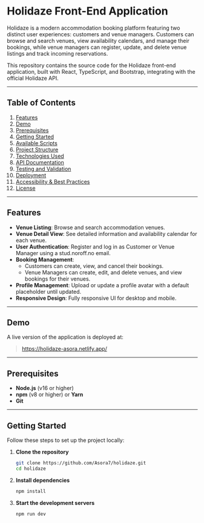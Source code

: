 # Holidaze Front-End Application

Holidaze is a modern accommodation booking platform featuring two distinct user experiences: customers and venue managers. Customers can browse and search venues, view availability calendars, and manage their bookings, while venue managers can register, update, and delete venue listings and track incoming reservations.

This repository contains the source code for the Holidaze front-end application, built with React, TypeScript, and Bootstrap, integrating with the official Holidaze API.

---

## Table of Contents

1. [Features](#features)  
2. [Demo](#demo)  
3. [Prerequisites](#prerequisites)  
4. [Getting Started](#getting-started)  
5. [Available Scripts](#available-scripts)  
6. [Project Structure](#project-structure)  
7. [Technologies Used](#technologies-used)  
8. [API Documentation](#api-documentation)  
9. [Testing and Validation](#testing-and-validation)  
10. [Deployment](#deployment)  
11. [Accessibility & Best Practices](#accessibility--best-practices)  
12. [License](#license)  

---

## Features

- **Venue Listing**: Browse and search accommodation venues.  
- **Venue Detail View**: See detailed information and availability calendar for each venue.  
- **User Authentication**: Register and log in as Customer or Venue Manager using a stud.noroff.no email.  
- **Booking Management**:  
  - Customers can create, view, and cancel their bookings.  
  - Venue Managers can create, edit, and delete venues, and view bookings for their venues.  
- **Profile Management**: Upload or update a profile avatar with a default placeholder until updated.  
- **Responsive Design**: Fully responsive UI for desktop and mobile.  

---

## Demo

A live version of the application is deployed at:

> https://holidaze-asora.netlify.app/


---

## Prerequisites

- **Node.js** (v16 or higher)  
- **npm** (v8 or higher) or **Yarn**  
- **Git**  

---

## Getting Started

Follow these steps to set up the project locally:

1. **Clone the repository**  
   ```bash
   git clone https://github.com/Asora7/holidaze.git
   cd holidaze
2. **Install dependencies**
   ```bash
   npm install
3. **Start the development servers**
   ```bash
   npm run dev
